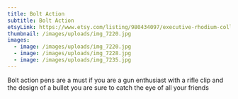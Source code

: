 ```yaml
---
title: Bolt Action
subtitle: Bolt Action
etsyLink: https://www.etsy.com/listing/980434097/executive-rhodium-collection?click_key=298b0a0c4c683f650c36d715976f3a863a251c9c%3A980434097&click_sum=1d8b29d6&ref=shop_home_active_3&frs=1
thumbnail: /images/uploads/img_7220.jpg
images:
  - image: /images/uploads/img_7220.jpg
  - image: /images/uploads/img_7228.jpg
  - image: /images/uploads/img_7235.jpg
---
```

<!--StartFragment-->

Bolt action pens are a must if you are a gun enthusiast with a rifle clip and the design of a bullet you are sure to catch the eye of all your friends



<!--EndFragment-->